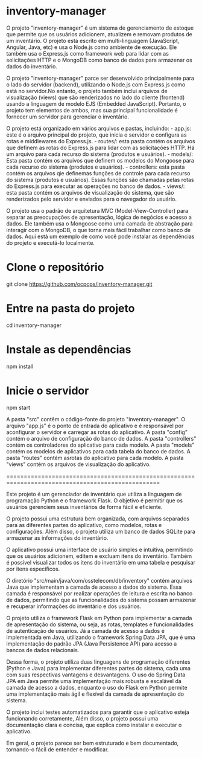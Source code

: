 # inventory-manager

O projeto "inventory-manager" é um sistema de gerenciamento de estoque que permite que os usuários adicionem, atualizem e removam produtos de um inventário. O projeto está escrito em multi-linguagem (JavaScript, Angular, Java, etc) e usa o Node.js como ambiente de execução. Ele também usa o Express.js como framework web para lidar com as solicitações HTTP e o MongoDB como banco de dados para armazenar os dados do inventário.

O projeto "inventory-manager" parce ser desenvolvido principalmente para o lado do servidor (backend), utilizando o Node.js com Express.js como está no servidor.No entanto, o projeto também inclui arquivos de visualização (views) que são renderizados no lado do cliente (frontend) usando a linguagem de modelo EJS (Embedded JavaScript). Portanto, o projeto tem elementos de ambos, mas sua principal funcionalidade é fornecer um servidor para gerenciar o inventário.

O projeto está organizado em vários arquivos e pastas, incluindo:
    - app.js: este é o arquivo principal do projeto, que inicia o servidor e configura as rotas e middlewares do Express.js.
    - routes/: esta pasta contém os arquivos que definem as rotas do Express.js para lidar com as solicitações HTTP. Há um arquivo para cada recurso do sistema (produtos e usuários).
    - models/: Esta pasta contém os arquivos que definem os modelos do Mongoose para cada recurso do sistema (produtos e usuários).
    - controllers: esta pasta contém os arquivos qie definemas funções de controle para cada recurso do sistema (produtos e usuários). Essas funções são chamadas pelas rotas do Express.js para executar as operações no banco de dados.
    - views/: esta pasta contém os arquivos de visualização do sistema, que são renderizados pelo servidor e enviados para o navegador do usuário.

O projeto usa o padrão de arquitetura MVC (Model-View-Controller) para separar as preocupações de apresentação, lógica de negócios e acesso a dados. Ele também usa o Mongoose como uma camada de abstração para interagir com o MongoDB, o que torna mais fácil trabalhar como banco de dados.
Aqui está um exemplo de como você pode instalar as dependências do projeto e executá-lo localmente.

# Clone o repositório
git clone https://github.com/ocpcps/inventory-manager.git

# Entre na pasta do projeto
cd inventory-manager

# Instale as dependências
npm install

# Inicie o servidor
npm start


A pasta "src" contêm o código-fonte do projeto "inventory-manager". O arquivo "app.js" é o ponto de entrada do aplicativo e é responsável por aconfigurar o servidor e carregar as rotas do aplicativo. 
A pasta "config" contém o arquivo de configuração do banco de dados.
A pasta "controllers" contém os controladores do aplicativo para cada modelo.
A pasta "models" contém os modelos de aplicativos para cada tabela do banco de dados.
A pasta "routes" contém asrotas do aplicativo para cada modelo.
A pasta "views" contém os arquivos de visualização do aplicativo.



==================================================================================================

Este projeto é um gerenciador de inventário que utiliza a linguagem de programação Python e o framework Flask. O objetivo é permitir que os usuários gerenciem seus inventários de forma fácil e eficiente.

O projeto possui uma estrutura bem organizada, com arquivos separados para as diferentes partes do aplicativo, como modelos, rotas e configurações. Além disso, o projeto utiliza um banco de dados SQLite para armazenar as informações do inventário.

O aplicativo possui uma interface de usuário simples e intuitiva, permitindo que os usuários adicionem, editem e excluam itens do inventário. Também é possível visualizar todos os itens do inventário em uma tabela e pesquisar por itens específicos.


O diretório "src/main/java/com/osstelecom/db/inventory" contém arquivos Java que implementam a camada de acesso a dados do sistema. Essa camada é responsável por realizar operações de leitura e escrita no banco de dados, permitindo que as funcionalidades do sistema possam armazenar e recuperar informações do inventário e dos usuários.

O projeto utiliza o framework Flask em Python para implementar a camada de apresentação do sistema, ou seja, as rotas, templates e funcionalidades de autenticação de usuários. Já a camada de acesso a dados é implementada em Java, utilizando o framework Spring Data JPA, que é uma implementação do padrão JPA (Java Persistence API) para acesso a bancos de dados relacionais.

Dessa forma, o projeto utiliza duas linguagens de programação diferentes (Python e Java) para implementar diferentes partes do sistema, cada uma com suas respectivas vantagens e desvantagens. O uso do Spring Data JPA em Java permite uma implementação mais robusta e escalável da camada de acesso a dados, enquanto o uso do Flask em Python permite uma implementação mais ágil e flexível da camada de apresentação do sistema.


O projeto inclui testes automatizados para garantir que o aplicativo esteja funcionando corretamente, Além disso, o projeto possui uma documentação clara e concisa, que explica como instalar e executar o aplicativo.

Em geral, o projeto parece ser bem estruturado e bem documentado, tornando-o fácil de entender e modificar.

